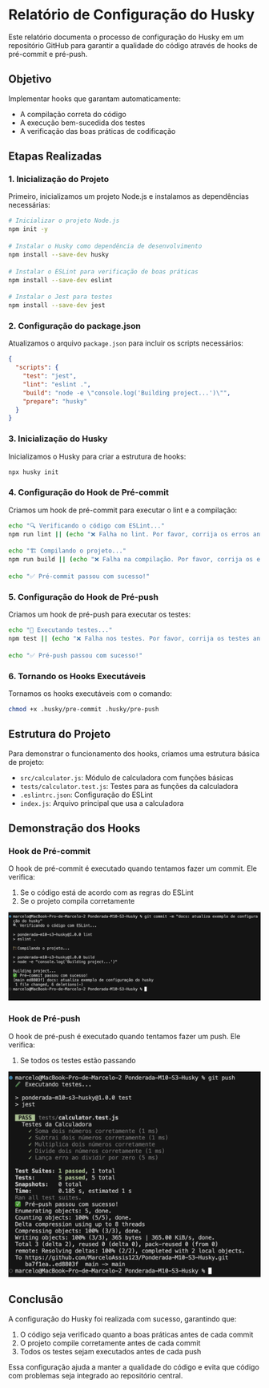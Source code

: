 # Relatório de Configuração do Husky

Este relatório documenta o processo de configuração do Husky em um repositório GitHub para garantir a qualidade do código através de hooks de pré-commit e pré-push.

## Objetivo

Implementar hooks que garantam automaticamente:
- A compilação correta do código
- A execução bem-sucedida dos testes
- A verificação das boas práticas de codificação

## Etapas Realizadas

### 1. Inicialização do Projeto

Primeiro, inicializamos um projeto Node.js e instalamos as dependências necessárias:

```bash
# Inicializar o projeto Node.js
npm init -y

# Instalar o Husky como dependência de desenvolvimento
npm install --save-dev husky

# Instalar o ESLint para verificação de boas práticas
npm install --save-dev eslint

# Instalar o Jest para testes
npm install --save-dev jest
```

### 2. Configuração do package.json

Atualizamos o arquivo `package.json` para incluir os scripts necessários:

```json
{
  "scripts": {
    "test": "jest",
    "lint": "eslint .",
    "build": "node -e \"console.log('Building project...')\"",
    "prepare": "husky"
  }
}
```

### 3. Inicialização do Husky

Inicializamos o Husky para criar a estrutura de hooks:

```bash
npx husky init
```

### 4. Configuração do Hook de Pré-commit

Criamos um hook de pré-commit para executar o lint e a compilação:

```bash
echo "🔍 Verificando o código com ESLint..."
npm run lint || (echo "❌ Falha no lint. Por favor, corrija os erros antes de fazer commit." && exit 1)

echo "🏗️ Compilando o projeto..."
npm run build || (echo "❌ Falha na compilação. Por favor, corrija os erros antes de fazer commit." && exit 1)

echo "✅ Pré-commit passou com sucesso!"
```

### 5. Configuração do Hook de Pré-push

Criamos um hook de pré-push para executar os testes:

```bash
echo "🧪 Executando testes..."
npm test || (echo "❌ Falha nos testes. Por favor, corrija os testes antes de fazer push." && exit 1)

echo "✅ Pré-push passou com sucesso!"
```

### 6. Tornando os Hooks Executáveis

Tornamos os hooks executáveis com o comando:

```bash
chmod +x .husky/pre-commit .husky/pre-push
```

## Estrutura do Projeto

Para demonstrar o funcionamento dos hooks, criamos uma estrutura básica de projeto:

- `src/calculator.js`: Módulo de calculadora com funções básicas
- `tests/calculator.test.js`: Testes para as funções da calculadora
- `.eslintrc.json`: Configuração do ESLint
- `index.js`: Arquivo principal que usa a calculadora

## Demonstração dos Hooks

### Hook de Pré-commit

O hook de pré-commit é executado quando tentamos fazer um commit. Ele verifica:

1. Se o código está de acordo com as regras do ESLint
2. Se o projeto compila corretamente

![Screenshot do hook de pré-commit](screenshots/pre-commit.png)

### Hook de Pré-push

O hook de pré-push é executado quando tentamos fazer um push. Ele verifica:

1. Se todos os testes estão passando

![Screenshot do hook de pré-push](screenshots/pre-push.png)

## Conclusão

A configuração do Husky foi realizada com sucesso, garantindo que:

1. O código seja verificado quanto a boas práticas antes de cada commit
2. O projeto compile corretamente antes de cada commit
3. Todos os testes sejam executados antes de cada push

Essa configuração ajuda a manter a qualidade do código e evita que código com problemas seja integrado ao repositório central. 